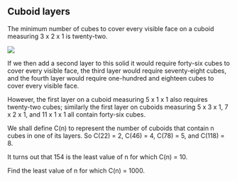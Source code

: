 ## Cuboid layers

The minimum number of cubes to cover every visible face on a cuboid measuring $3$ x $2$ x $1$ is twenty-two.

![](https://projecteuler.net/project/images/p126.png)

If we then add a second layer to this solid it would require forty-six cubes to cover every visible face, the third layer would require seventy-eight cubes, and the fourth layer would require one-hundred and eighteen cubes to cover every visible face.

However, the first layer on a cuboid measuring $5$ x $1$ x $1$ also requires twenty-two cubes; similarly the first layer on cuboids measuring $5$ x $3$ x $1$, $7$ x $2$ x $1$, and $11$ x $1$ x $1$ all contain forty-six cubes.

We shall define C(n) to represent the number of cuboids that contain n cubes in one of its layers. So C($22$) = $2$, C($46$) = $4$, C($78$) = $5$, and C($118$) = $8$.

It turns out that $154$ is the least value of n for which C(n) = $10$.

Find the least value of n for which C(n) = $1000$.
